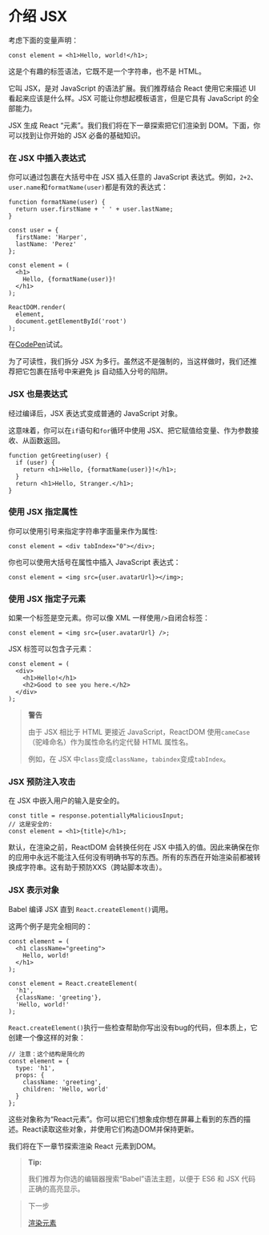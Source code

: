 # 介绍 JSX

考虑下面的变量声明：

```
const element = <h1>Hello, world!</h1>;
```

这是个有趣的标签语法，它既不是一个字符串，也不是 HTML。

它叫 JSX，是对 JavaScript 的语法扩展。我们推荐结合 React 使用它来描述 UI 看起来应该是什么样。JSX 可能让你想起模板语言，但是它具有 JavaScript 的全部能力。

JSX 生成 React “元素”。我们我们将在下一章探索把它们渲染到 DOM。下面，你可以找到让你开始的 JSX 必备的基础知识。

### 在 JSX 中插入表达式

你可以通过包裹在大括号中在 JSX 插入任意的 JavaScript 表达式。例如，`2+2`、`user.name`和`formatName(user)`都是有效的表达式：

```
function formatName(user) {
  return user.firstName + ' ' + user.lastName;
}

const user = {
  firstName: 'Harper',
  lastName: 'Perez'
};

const element = (
  <h1>
    Hello, {formatName(user)}!
  </h1>
);

ReactDOM.render(
  element,
  document.getElementById('root')
);
```

在[CodePen](http://codepen.io/gaearon/pen/PGEjdG?editors=0010)试试。

为了可读性，我们拆分 JSX 为多行。虽然这不是强制的，当这样做时，我们还推荐把它包裹在括号中来避免 js 自动插入分号的陷阱。

### JSX 也是表达式

经过编译后，JSX 表达式变成普通的 JavaScript 对象。

这意味着，你可以在`if`语句和`for`循环中使用 JSX、把它赋值给变量、作为参数接收、从函数返回。

```
function getGreeting(user) {
  if (user) {
    return <h1>Hello, {formatName(user)}!</h1>;
  }
  return <h1>Hello, Stranger.</h1>;
}
```

### 使用 JSX 指定属性

你可以使用引号来指定字符串字面量来作为属性:

```
const element = <div tabIndex="0"></div>;
```

你也可以使用大括号在属性中插入 JavaScript 表达式：

```
const element = <img src={user.avatarUrl}></img>;
```

### 使用 JSX 指定子元素

如果一个标签是空元素。你可以像 XML 一样使用`/>`自闭合标签：

```
const element = <img src={user.avatarUrl} />;
```

JSX 标签可以包含子元素：

```
const element = (
  <div>
    <h1>Hello!</h1>
    <h2>Good to see you here.</h2>
  </div>
);
```

> **警告**
>
> 由于 JSX 相比于 HTML 更接近 JavaScript，ReactDOM 使用`cameCase`（驼峰命名）作为属性命名约定代替 HTML 属性名。
>
> 例如，在 JSX 中`class`变成`className`，`tabindex`变成`tabIndex`。

### JSX 预防注入攻击

在 JSX 中嵌入用户的输入是安全的。

```
const title = response.potentiallyMaliciousInput;
// 这是安全的:
const element = <h1>{title}</h1>;
```

默认，在渲染之前，ReactDOM 会转换任何在 JSX 中插入的值。因此来确保在你的应用中永远不能注入任何没有明确书写的东西。所有的东西在开始渲染前都被转换成字符串。这有助于预防XXS（跨站脚本攻击）。

### JSX 表示对象

Babel 编译 JSX 直到 `React.createElement()`调用。

这两个例子是完全相同的：

```
const element = (
  <h1 className="greeting">
    Hello, world!
  </h1>
);
```

```
const element = React.createElement(
  'h1',
  {className: 'greeting'},
  'Hello, world!'
);
```

`React.createElement()`执行一些检查帮助你写出没有bug的代码，但本质上，它创建一个像这样的对象：

```
// 注意：这个结构是简化的
const element = {
  type: 'h1',
  props: {
    className: 'greeting',
    children: 'Hello, world'
  }
};
```
这些对象称为“React元素”。你可以把它们想象成你想在屏幕上看到的东西的描述。React读取这些对象，并使用它们构造DOM并保持更新。

我们将在下一章节探索渲染 React 元素到DOM。

> **Tip:**
>
> 我们推荐为你选的编辑器搜索“Babel”语法主题，以便于 ES6 和 JSX 代码正确的高亮显示。

> 下一步
>
> [渲染元素](./渲染元素.md)
